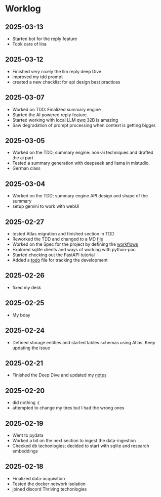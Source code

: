 # Worklog

## 2025-03-13
- Started bot for the reply feature
- Took care of lina

## 2025-03-12
- Finished very nicely the llm reply deep Dive
- improved my tdd prompt
- created a new checklist for api design best practices

## 2025-03-07
- Worked on TDD: Finalized summary engine
- Started the AI powered reply feature.
- Started working with local LLM qwq 32B is amazing
- Saw degradation of prompt processing when context is getting bigger.

## 2025-03-05
- Worked on the TDD; summary engine: non-ai techniques and drafted the ai part
- Tested a summary generation with deepseek and llama in mlstudio.
- German class

## 2025-03-04
- Worked on the TDD; summary engine API design and shape of the summary
- setup gemini to work with webUI

## 2025-02-27
- tested Atlas migration and finished section in TDD
- Reworked the TDD and changed to a MD [file](./python-poc.tdd.md)
- Worked on the Spec for the project by defining the [workflows](./python-poc.spec.md)
- Explored sqlite clients and ways of working with python-poc
- Started checking out the FastAPI tutorial
- Added a [todo](./pythob-poc.todo.md) file for tracking the development

## 2025-02-26
- fixed my desk

## 2025-02-25
- My bday

## 2025-02-24
- Defined storage entities and started tables schemas using Atlas. Keep updating the issue

## 2025-02-21
- Finished the Deep Dive and updated my [notes](./llm.md)

## 2025-02-20
- did nothing :(
- attempted to change my tires but I had the wrong ones

## 2025-02-19
- Went to pydata
- Worked a bit on the next section to ingest the data-ingestion
- Checked db techonlogies; decided to start with sqlite and research embeddings

## 2025-02-18
- Finalized data-acquisition
- Tested the docker network isolation
- joined discord Thriving techonlogies
